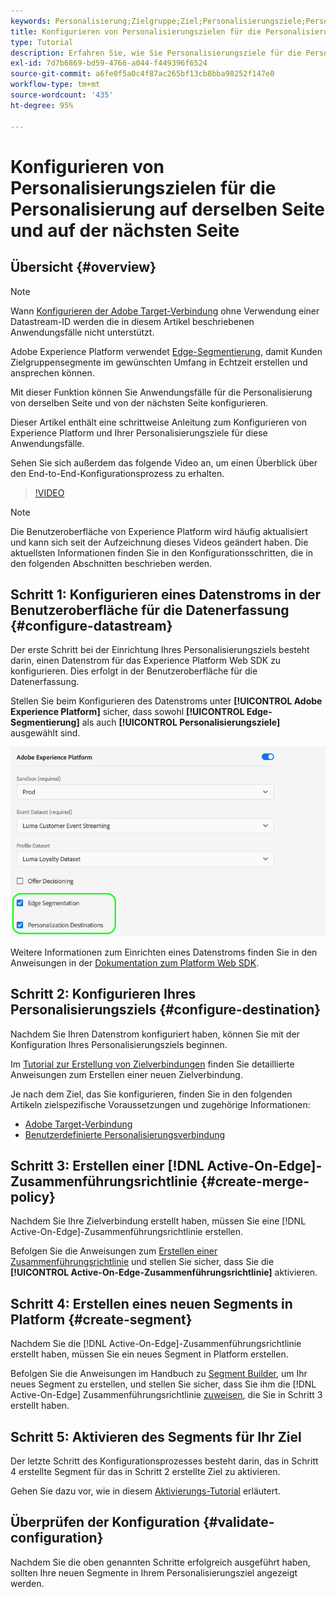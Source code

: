 ```yaml
---
keywords: Personalisierung;Zielgruppe;Ziel;Personalisierungsziele;Personalisierungsziele konfigurieren;dieselbe Seite;nächste Seite;
title: Konfigurieren von Personalisierungszielen für die Personalisierung auf derselben Seite und auf der nächsten Seite
type: Tutorial
description: Erfahren Sie, wie Sie Personalisierungsziele für die Personalisierung auf derselben Seite und der nächsten Seiten konfigurieren.
exl-id: 7d7b6869-bd59-4766-a044-f449396f6524
source-git-commit: a6fe0f5a0c4f87ac265bf13cb8bba98252f147e0
workflow-type: tm+mt
source-wordcount: '435'
ht-degree: 95%

---
```


# Konfigurieren von Personalisierungszielen für die Personalisierung auf derselben Seite und auf der nächsten Seite

## Übersicht {#overview}

>[!NOTE]
>
>Wann [Konfigurieren der Adobe Target-Verbindung](../catalog/personalization/adobe-target-connection.md) ohne Verwendung einer Datastream-ID werden die in diesem Artikel beschriebenen Anwendungsfälle nicht unterstützt.

Adobe Experience Platform verwendet [Edge-Segmentierung](../../segmentation/ui/edge-segmentation.md), damit Kunden Zielgruppensegmente im gewünschten Umfang in Echtzeit erstellen und ansprechen können.

Mit dieser Funktion können Sie Anwendungsfälle für die Personalisierung von derselben Seite und von der nächsten Seite konfigurieren.

Dieser Artikel enthält eine schrittweise Anleitung zum Konfigurieren von Experience Platform und Ihrer Personalisierungsziele für diese Anwendungsfälle.

Sehen Sie sich außerdem das folgende Video an, um einen Überblick über den End-to-End-Konfigurationsprozess zu erhalten.

>[!VIDEO](https://video.tv.adobe.com/v/340091/)

>[!NOTE]
>
>Die Benutzeroberfläche von Experience Platform wird häufig aktualisiert und kann sich seit der Aufzeichnung dieses Videos geändert haben. Die aktuellsten Informationen finden Sie in den Konfigurationsschritten, die in den folgenden Abschnitten beschrieben werden.

## Schritt 1: Konfigurieren eines Datenstroms in der Benutzeroberfläche für die Datenerfassung {#configure-datastream}

Der erste Schritt bei der Einrichtung Ihres Personalisierungsziels besteht darin, einen Datenstrom für das Experience Platform Web SDK zu konfigurieren. Dies erfolgt in der Benutzeroberfläche für die Datenerfassung.

Stellen Sie beim Konfigurieren des Datenstroms unter **[!UICONTROL Adobe Experience Platform]** sicher, dass sowohl **[!UICONTROL Edge-Segmentierung]** als auch **[!UICONTROL Personalisierungsziele]** ausgewählt sind.

![Datenstromkonfiguration](../assets/ui/configure-personalization-destinations/datastream-config.png)

Weitere Informationen zum Einrichten eines Datenstroms finden Sie in den Anweisungen in der [Dokumentation zum Platform Web SDK](../../edge/datastreams/overview.md).

## Schritt 2: Konfigurieren Ihres Personalisierungsziels {#configure-destination}

Nachdem Sie Ihren Datenstrom konfiguriert haben, können Sie mit der Konfiguration Ihres Personalisierungsziels beginnen.

Im [Tutorial zur Erstellung von Zielverbindungen](../ui/connect-destination.md) finden Sie detaillierte Anweisungen zum Erstellen einer neuen Zielverbindung.

Je nach dem Ziel, das Sie konfigurieren, finden Sie in den folgenden Artikeln zielspezifische Voraussetzungen und zugehörige Informationen:

* [Adobe Target-Verbindung](../catalog/personalization/adobe-target-connection.md)
* [Benutzerdefinierte Personalisierungsverbindung](../catalog/personalization/custom-personalization.md)

## Schritt 3: Erstellen einer [!DNL Active-On-Edge]-Zusammenführungsrichtlinie {#create-merge-policy}

Nachdem Sie Ihre Zielverbindung erstellt haben, müssen Sie eine [!DNL Active-On-Edge]-Zusammenführungsrichtlinie erstellen.

Befolgen Sie die Anweisungen zum [Erstellen einer Zusammenführungsrichtlinie](../../profile/merge-policies/ui-guide.md#create-a-merge-policy) und stellen Sie sicher, dass Sie die **[!UICONTROL Active-On-Edge-Zusammenführungsrichtlinie]** aktivieren.

## Schritt 4: Erstellen eines neuen Segments in Platform {#create-segment}

Nachdem Sie die [!DNL Active-On-Edge]-Zusammenführungsrichtlinie erstellt haben, müssen Sie ein neues Segment in Platform erstellen.

Befolgen Sie die Anweisungen im Handbuch zu [Segment Builder](../../segmentation/ui/segment-builder.md), um Ihr neues Segment zu erstellen, und stellen Sie sicher, dass Sie ihm die [!DNL Active-On-Edge] Zusammenführungsrichtlinie [zuweisen](../../segmentation/ui/segment-builder.md#merge-policies), die Sie in Schritt 3 erstellt haben.

## Schritt 5: Aktivieren des Segments für Ihr Ziel

Der letzte Schritt des Konfigurationsprozesses besteht darin, das in Schritt 4 erstellte Segment für das in Schritt 2 erstellte Ziel zu aktivieren.

Gehen Sie dazu vor, wie in diesem [Aktivierungs-Tutorial](../ui/activate-profile-request-destinations.md) erläutert.

## Überprüfen der Konfiguration {#validate-configuration}

Nachdem Sie die oben genannten Schritte erfolgreich ausgeführt haben, sollten Ihre neuen Segmente in Ihrem Personalisierungsziel angezeigt werden.
